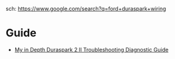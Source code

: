 sch: https://www.google.com/search?q=ford+duraspark+wiring

# Guide
- [My in Depth Duraspark 2 II Troubleshooting Diagnostic Guide](https://youtu.be/RylhE4_HSPU)
